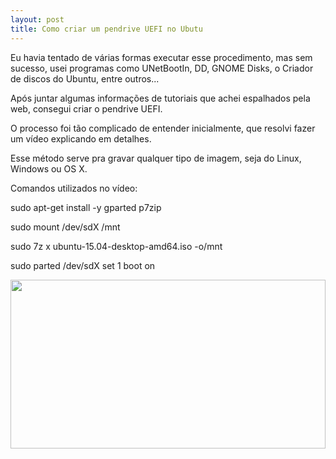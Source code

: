 ```yaml
---
layout: post
title: Como criar um pendrive UEFI no Ubutu
---
```


Eu havia tentado de várias formas executar esse procedimento, mas sem sucesso, usei programas como UNetBootIn, DD, GNOME Disks, o Criador de discos do Ubuntu, entre outros...

Após juntar algumas informações de tutoriais que achei espalhados pela web, consegui criar o pendrive UEFI.

O processo foi tão complicado de entender inicialmente, que resolvi fazer um vídeo explicando em detalhes.

Esse método serve pra gravar qualquer tipo de imagem, seja do Linux, Windows ou OS X.

Comandos utilizados no vídeo:

sudo apt-get install -y gparted p7zip

sudo mount /dev/sdX /mnt

sudo 7z x ubuntu-15.04-desktop-amd64.iso -o/mnt

sudo parted /dev/sdX set 1 boot on


<a href="http://www.youtube.com/watch?feature=player_embedded&v=djW5N4MYxjs" target="_blank">
<img src="http://img.youtube.com/vi/djW5N4MYxjs/0.jpg" width="100%" height="270"/></a>

<object width="560" height="315">
<param name="movie" value="https://www.youtube.com/v/djW5N4MYxjs&amp;hl=pt_BR&amp;fs=1&amp;hd=1"></param>
<param name="allowFullScreen" value="true"></param>
<param name="allowscriptaccess" value="always"></param>
<embed src="https://www.youtube.com/v/djW5N4MYxjs&amp;hl=pt_BR&amp;fs=1&amp;hd=1" allowscriptaccess="always" allowfullscreen="true" width="560" height="315"></embed>
</object>
